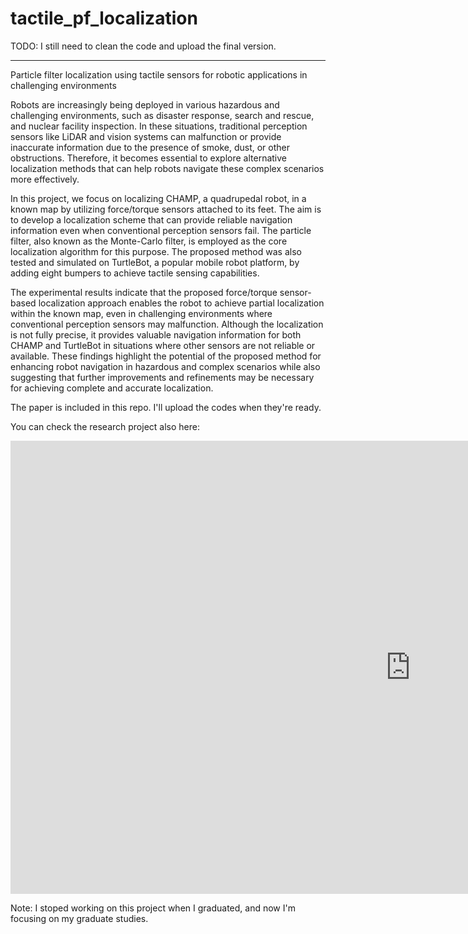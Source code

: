 # tactile_pf_localization

TODO: I still need to clean the code and upload the final version. 

______________________________________________________


Particle filter localization using tactile sensors for robotic applications in challenging environments


Robots are increasingly being deployed in various hazardous and challenging environments, such as disaster response, search and rescue, and nuclear facility inspection. In these situations, traditional perception sensors like LiDAR and vision systems can malfunction or provide inaccurate information due to the presence of smoke, dust, or other obstructions. Therefore, it becomes essential to explore alternative localization methods that can help robots navigate these complex scenarios more effectively.

In this project, we focus on localizing CHAMP, a quadrupedal robot, in a known map by utilizing force/torque sensors attached to its feet. The aim is to develop a localization scheme that can provide reliable navigation information even when conventional perception sensors fail. The particle filter, also known as the Monte-Carlo filter, is employed as the core localization algorithm for this purpose. The proposed method was also tested and simulated on TurtleBot, a popular mobile robot platform, by adding eight bumpers to achieve tactile sensing capabilities.

The experimental results indicate that the proposed force/torque sensor-based localization approach enables the robot to achieve partial localization within the known map, even in challenging environments where conventional perception sensors may malfunction. Although the localization is not fully precise, it provides valuable navigation information for both CHAMP and TurtleBot in situations where other sensors are not reliable or available. These findings highlight the potential of the proposed method for enhancing robot navigation in hazardous and complex scenarios while also suggesting that further improvements and refinements may be necessary for achieving complete and accurate localization.

The paper is included in this repo. I'll upload the codes when they're ready. 

You can check the research project also here: 

<iframe width="1280" height="725" src="https://www.youtube.com/embed/Zvqrw8ETTa0?list=PLfZnyj5uEv-mrzydSQOvdOe1-zUp_88jD" title="Particle Filter Localization Using Tactile Sensors For Robotic Applications Presentation videos" frameborder="0" allow="accelerometer; autoplay; clipboard-write; encrypted-media; gyroscope; picture-in-picture; web-share" allowfullscreen></iframe>


Note:  I stoped working on this project when I graduated, and now I'm focusing on my graduate studies. 

